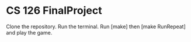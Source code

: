 # CS 126 FinalProject
Clone the repository. Run the terminal. Run [make] then [make RunRepeat] and play the game.
